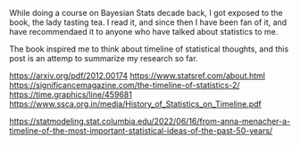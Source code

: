 

While doing a course on Bayesian Stats decade back, I got exposed to the book, the lady tasting tea. I read it, and since then I have been fan of it, and have recommendaed it to anyone who have talked about statistics to me.

The book inspired me to think about timeline of statistical thoughts, and this post is an attemp to summarize my research so far.


https://arxiv.org/pdf/2012.00174
https://www.statsref.com/about.html
https://significancemagazine.com/the-timeline-of-statistics-2/
https://time.graphics/line/459681
https://www.ssca.org.in/media/History_of_Statistics_on_Timeline.pdf

https://statmodeling.stat.columbia.edu/2022/06/16/from-anna-menacher-a-timeline-of-the-most-important-statistical-ideas-of-the-past-50-years/
<!--stackedit_data:
eyJoaXN0b3J5IjpbLTE1OTgzNTMwNzZdfQ==
-->